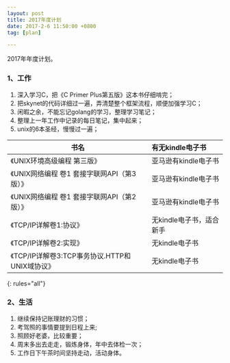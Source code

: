 ```yaml
---
layout: post
title: 2017年度计划
date: 2017-2-6 11:50:00 +0800
tag: [plan]

---
```


2017年年度计划。


### 1、工作
1. 深入学习C，把《C Primer Plus第五版》这本书仔细啃完；
2. 把skynet的代码详细过一遍，弄清楚整个框架流程，顺便加强学习C；
3. 闲暇之余，不能忘记golang的学习，整理学习笔记；
4. 整理上一年工作中记录的每日笔记，集中起来；
5. unix的6本圣经，慢慢过一遍；

| 书名        	                               | 有无kindle电子书           				|
| -------------------------------------------- |:---------------------------------------|
| 《UNIX环境高级编程 第三版》                    | 亚马逊有kindle电子书 					|
| 《UNIX网络编程 卷1 套接字联网API（第3版）》     | 亚马逊有kindle电子书 					|
| 《UNIX网络编程 卷1 套接字联网API（第2版）》     | 亚马逊有kindle电子书 					|
| 《TCP/IP详解卷1:协议》 						   | 无kindle电子书，适合新手 				|
| 《TCP/IP详解卷2:实现》                 		   | 无kindle电子书 							|
| 《TCP/IP详解卷3:TCP事务协议.HTTP和UNIX域协议》 | 无kindle电子书 							|
{: rules="all"}

### 2、生活
1. 继续保持记账理财的习惯；
2. 考驾照的事情要提到日程上来;
3. 照顾好老婆，比较重要；
4. 周末多出去走走，锻炼身体，年中去体检一次；
5. 工作日下午茶时间坚持走动，活动身体。